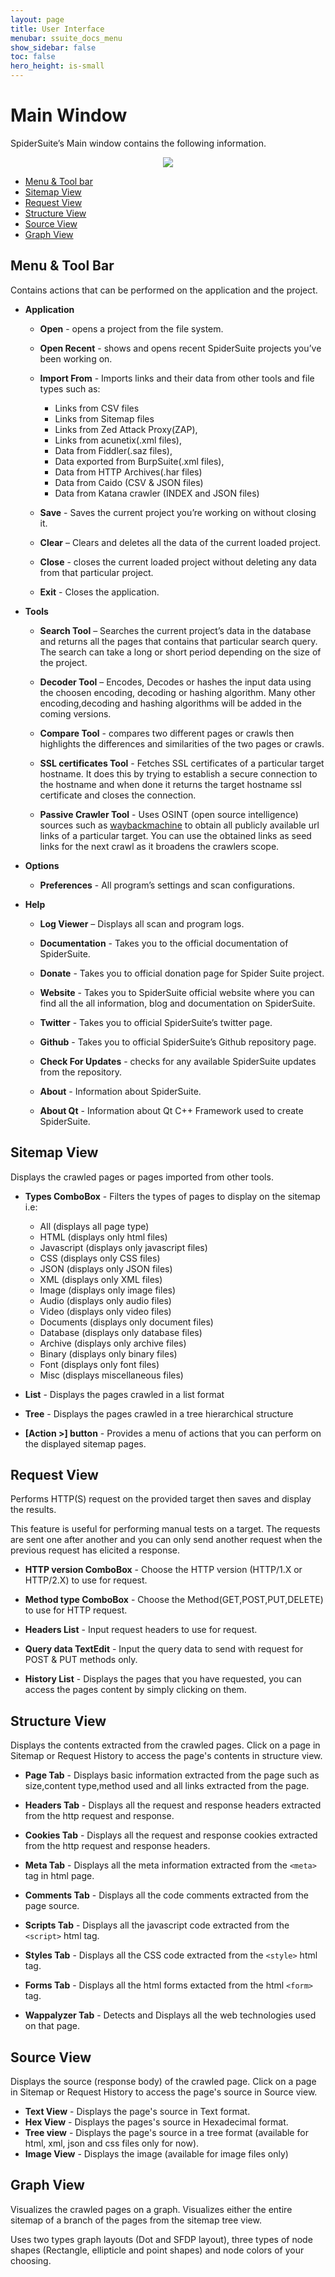 ```yaml
---
layout: page
title: User Interface
menubar: ssuite_docs_menu
show_sidebar: false
toc: false
hero_height: is-small
---
```


# **Main Window**
SpiderSuite’s Main window contains the following information.

<center><img src="/ssuite/docs/res/mainwindow.png"/></center>

- [Menu & Tool bar](#menu--tool-bar)
- [Sitemap View](#sitemap-view)
- [Request View](#request-view)
- [Structure View](#structure-view)
- [Source View](#source-view)
- [Graph View](#graph-view)

## **Menu & Tool Bar**

Contains actions that can be performed on the application and the project.

- **Application**

    - **Open** - opens a project from the file system.

    - **Open Recent** - shows and opens recent SpiderSuite projects you’ve been working on.

    - **Import From** - Imports links and their data from other tools and file types such as:
        - Links from CSV files
        - Links from Sitemap files
        - Links from Zed Attack Proxy(ZAP),
        - Links from acunetix(.xml files),
        - Data from Fiddler(.saz files),
        - Data exported from BurpSuite(.xml files),
        - Data from HTTP Archives(.har files)
        - Data from Caido (CSV & JSON files)
        - Data from Katana crawler (INDEX and JSON files)

    - **Save** - Saves the current project you’re working on without closing it.

    - **Clear** – Clears and deletes all the data of the current loaded project.

    - **Close** - closes the current loaded project without deleting any data from that particular project.

    - **Exit** - Closes the application.

- **Tools**

    - **Search Tool** – Searches the current project’s data in the database and returns all the pages that contains that particular search query. The search can take a long or short period depending on the size of the project.

    - **Decoder Tool** – Encodes, Decodes or hashes the input data using the choosen encoding, decoding or hashing algorithm. Many other encoding,decoding and hashing algorithms will be added in the coming versions.

    - **Compare Tool** - compares two different pages or crawls then highlights the differences and similarities of the two pages or crawls. 

    - **SSL certificates Tool** - Fetches SSL certificates of a particular target hostname. It does this by trying to establish a secure connection to the hostname and when done it returns the target hostname ssl certificate and closes the connection.

    - **Passive Crawler Tool** - Uses OSINT (open source intelligence) sources such as [waybackmachine](https://archive.org) to obtain all publicly available url links of a particular target. You can use the obtained links as seed links for the next crawl as it broadens the crawlers scope.

- **Options**

    - **Preferences** - All program’s settings and scan configurations.

- **Help**

    - **Log Viewer** – Displays all scan and program logs.

    - **Documentation** - Takes you to the official documentation of SpiderSuite.

    - **Donate** - Takes you to official donation page for Spider Suite project.

    - **Website** - Takes you to SpiderSuite official website where you can find all the all information, blog and documentation on SpiderSuite.

    - **Twitter** - Takes you to official SpiderSuite’s twitter page.

    - **Github** - Takes you to official SpiderSuite’s Github repository page.

    - **Check For Updates** - checks for any available SpiderSuite updates from the repository.

    - **About** - Information about SpiderSuite.

    - **About Qt** - Information about Qt C++ Framework used to create SpiderSuite.

## **Sitemap View**

Displays the crawled pages or pages imported from other tools.

- **Types ComboBox** - Filters the types of pages to display on the sitemap i.e:
    - All (displays all page type)
    - HTML (displays only html files)
    - Javascript (displays only javascript files)
    - CSS (displays only CSS files)
    - JSON (displays only JSON files)
    - XML (displays only XML files)
    - Image (displays only image files)
    - Audio (displays only audio files)
    - Video (displays only video files)
    - Documents (displays only document files)
    - Database (displays only database files)
    - Archive (displays only archive files)
    - Binary (displays only binary files)
    - Font (displays only font files)
    - Misc (displays miscellaneous files)

- **List** - Displays the pages crawled in a list format

- **Tree** - Displays the pages crawled in a tree hierarchical  structure

- **[Action >] button** - Provides a menu of actions that you can perform on the displayed sitemap pages.

## **Request View**

Performs HTTP(S) request on the provided target then saves and display the results.

This feature is useful for performing manual tests on a target. The requests are sent one after another and you can only send another request when the previous request has elicited a response.

- **HTTP version ComboBox** - Choose the HTTP version (HTTP/1.X or HTTP/2.X) to use for request.

- **Method type ComboBox** - Choose the Method(GET,POST,PUT,DELETE) to use for HTTP request.

- **Headers List** - Input request headers to use for request.

- **Query data TextEdit** - Input the query data to send with request for POST & PUT methods only.

- **History List** - Displays the pages that you have requested, you can access the pages content by simply clicking on them.

## **Structure View**

Displays the contents extracted from the crawled pages. Click on a page in Sitemap or Request History to access the page's contents in structure view.

- **Page Tab** - Displays basic information extracted from the page such as size,content type,method used and all links extracted from the page.

- **Headers Tab** - Displays all the request and response headers extracted from the http request and response.

- **Cookies Tab** - Displays all the request and response cookies extracted from the http request and response headers.

- **Meta Tab** - Displays all the meta information extracted from the `<meta>` tag in html page.

- **Comments Tab** - Displays all the code comments extracted from the page source.

- **Scripts Tab** - Displays all the javascript code extracted from the `<script>` html tag.

- **Styles Tab** - Displays all the CSS code extracted from the `<style>` html tag.

- **Forms Tab** - Displays all the html forms extacted from the html `<form>` tag.

- **Wappalyzer Tab** - Detects and Displays all the web technologies used on that page.

## **Source View**

Displays the source (response body) of the crawled page. Click on a page in Sitemap or Request History to access the page's source in Source view.

- **Text View** - Displays the page's source in Text format.
- **Hex View** - Displays the pages's source in Hexadecimal format.
- **Tree view** - Displays the page's source in a tree format (available for html, xml, json and css files only for now).
- **Image View** - Displays the image (available for image files only)

## **Graph View**

Visualizes the crawled pages on a graph. Visualizes either the entire sitemap of a branch of the pages from the sitemap tree view.

Uses two types graph layouts (Dot and SFDP layout), three types of node shapes (Rectangle, ellipticle and point shapes) and node colors of your choosing.